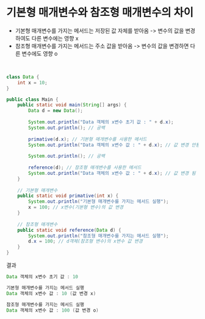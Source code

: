 # 기본형 매개변수와 참조형 매개변수의 차이
  - 기본형 매개변수를 가지는 메서드는 저장된 값 자체를 받아옴 -> 변수의 값을 변경하여도 다른 변수에는 영향 x
  - 참조형 매개변수를 가지는 메서드는 주소 값을 받아옴 -> 변수의 값을 변경하면 다른 변수에도 영향 o
  <br>

```java
class Data {
	int x = 10;
}

public class Main {
	public static void main(String[] args) {
		Data d = new Data();
		
		System.out.println("Data 객체의 x변수 초기 값 : " + d.x);
		System.out.println(); // 공백
		
		primative(d.x); // 기본형 매개변수를 사용한 메서드
		System.out.println("Data 객체의 x변수 값 : " + d.x); // 값 변경 안됨
		
		System.out.println(); // 공백
		
		reference(d); // 참조형 매개변수를 사용한 메서드
		System.out.println("Data 객체의 x변수 값 : " + d.x); // 값 변경 됨
	}
	
	// 기본형 매개변수
	public static void primative(int x) {
		System.out.println("기본형 매개변수를 가지는 메서드 실행");
		x = 100; // x변수(기본형 변수)의 값 변경
	}
	
	// 참조형 매개변수
	public static void reference(Data d) {
		System.out.println("참조형 매개변수를 가지는 메서드 실행");
		d.x = 100; // d객체(참조형 변수)의 x변수 값 변경
	}
}
```
결과
```java
Data 객체의 x변수 초기 값 : 10

기본형 매개변수를 가지는 메서드 실행
Data 객체의 x변수 값 : 10 (값 변경 x)

참조형 매개변수를 가지는 메서드 실행
Data 객체의 x변수 값 : 100 (값 변경 o)

```
